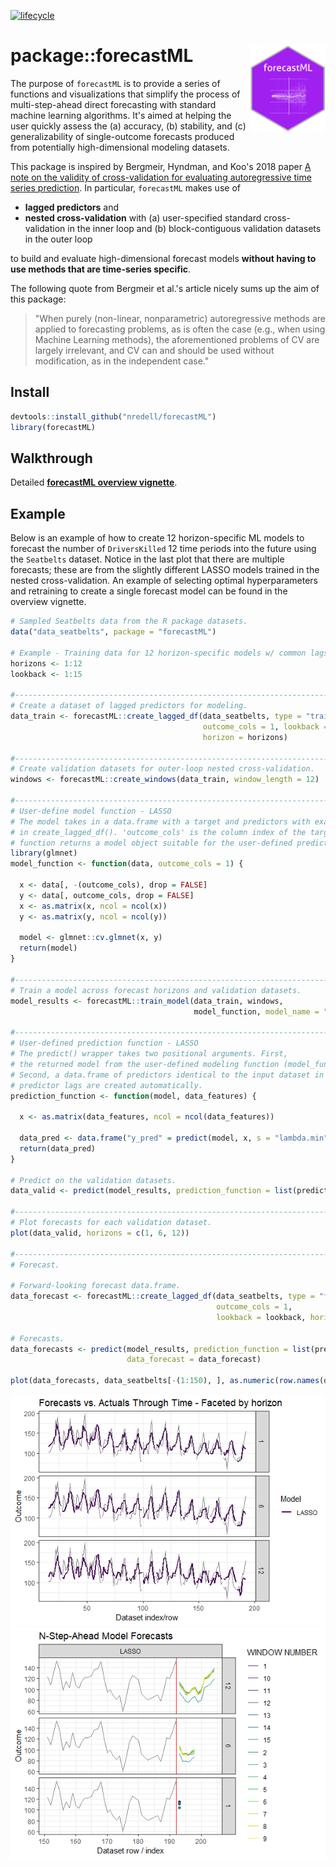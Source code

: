 [![lifecycle](https://img.shields.io/badge/lifecycle-experimental-orange.svg)](https://www.tidyverse.org/lifecycle/#experimental)

# package::forecastML <img src="forecastML_logo.png" alt="forecastML logo" align="right" height="138.5" style="display: inline-block;">

The purpose of `forecastML` is to provide a series of functions and visualizations that simplify the process of 
multi-step-ahead direct forecasting with standard machine learning algorithms. It's aimed at 
helping the user quickly assess the (a) accuracy, (b) stability, and (c) generalizability of single-outcome forecasts 
produced from potentially high-dimensional modeling datasets.

This package is inspired by Bergmeir, Hyndman, and Koo's 2018 paper 
[A note on the validity of cross-validation for evaluating autoregressive time series prediction](https://robjhyndman.com/papers/cv-wp.pdf). 
In particular, `forecastML` makes use of 

* **lagged predictors** and 
* **nested cross-validation** with (a) user-specified standard cross-validation in the inner loop and (b) block-contiguous validation 
datasets in the outer loop

to build and evaluate high-dimensional forecast models **without having to use methods that are time-series specific**. 

The following quote from Bergmeir et al.'s article nicely sums up the aim of this package:

> "When purely (non-linear, nonparametric) autoregressive methods are applied to forecasting problems, as is often the case
> (e.g., when using Machine Learning methods), the aforementioned problems of CV are largely
> irrelevant, and CV can and should be used without modification, as in the independent case."

## Install

``` r
devtools::install_github("nredell/forecastML")
library(forecastML)
```
## Walkthrough

Detailed **[forecastML overview vignette](https://nredell.github.io/data_science_blog/forecastML/)**.

## Example

Below is an example of how to create 12 horizon-specific ML models to forecast the number of `DriversKilled` 
12 time periods into the future using the `Seatbelts` dataset. Notice in the last plot that there are multiple forecasts; 
these are from the slightly different LASSO models trained in the nested cross-validation. An example of selecting optimal 
hyperparameters and retraining to create a single forecast model can be found in the overview vignette.

``` r
# Sampled Seatbelts data from the R package datasets.
data("data_seatbelts", package = "forecastML")

# Example - Training data for 12 horizon-specific models w/ common lags per predictor.
horizons <- 1:12
lookback <- 1:15

#------------------------------------------------------------------------------
# Create a dataset of lagged predictors for modeling.
data_train <- forecastML::create_lagged_df(data_seatbelts, type = "train",
                                           outcome_cols = 1, lookback = lookback,
                                           horizon = horizons)

#------------------------------------------------------------------------------
# Create validation datasets for outer-loop nested cross-validation.
windows <- forecastML::create_windows(data_train, window_length = 12)

#------------------------------------------------------------------------------
# User-define model function - LASSO
# The model takes in a data.frame with a target and predictors with exactly the same format as
# in create_lagged_df(). 'outcome_cols' is the column index of the target. The
# function returns a model object suitable for the user-defined predict function.
library(glmnet)
model_function <- function(data, outcome_cols = 1) {

  x <- data[, -(outcome_cols), drop = FALSE]
  y <- data[, outcome_cols, drop = FALSE]
  x <- as.matrix(x, ncol = ncol(x))
  y <- as.matrix(y, ncol = ncol(y))

  model <- glmnet::cv.glmnet(x, y)
  return(model)
}

#------------------------------------------------------------------------------
# Train a model across forecast horizons and validation datasets.
model_results <- forecastML::train_model(data_train, windows,
                                         model_function, model_name = "LASSO")

#------------------------------------------------------------------------------
# User-defined prediction function - LASSO
# The predict() wrapper takes two positional arguments. First,
# the returned model from the user-defined modeling function (model_function() above).
# Second, a data.frame of predictors identical to the input dataset in forecastML::create_lagged_df();
# predictor lags are created automatically.
prediction_function <- function(model, data_features) {

  x <- as.matrix(data_features, ncol = ncol(data_features))

  data_pred <- data.frame("y_pred" = predict(model, x, s = "lambda.min"))
  return(data_pred)
}

# Predict on the validation datasets.
data_valid <- predict(model_results, prediction_function = list(prediction_function))

#------------------------------------------------------------------------------
# Plot forecasts for each validation dataset.
plot(data_valid, horizons = c(1, 6, 12))

#------------------------------------------------------------------------------
# Forecast.

# Forward-looking forecast data.frame.
data_forecast <- forecastML::create_lagged_df(data_seatbelts, type = "forecast",
                                              outcome_cols = 1,
                                              lookback = lookback, horizons = horizons)

# Forecasts.
data_forecasts <- predict(model_results, prediction_function = list(prediction_function),
                          data_forecast = data_forecast)

plot(data_forecasts, data_seatbelts[-(1:150), ], as.numeric(row.names(data_seatbelts[-(1:150), ])), horizons = c(1, 6, 12))
```
![](./validation_data_forecasts.png)
![](./forecasts.png)
